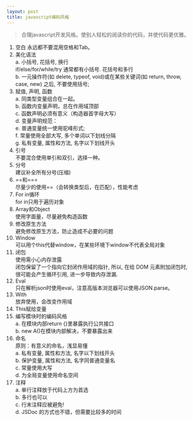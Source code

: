 ```yaml
---
layout: post
title: javascript编码风格
---
```


> 合理javascript开发风格。使别人轻松的阅读你的代码，并使代码更优雅。


1. 空白
永远都不要混用空格和Tab。
2. 美化语法  
a. 小括号, 花括号, 换行  
if/else/for/while/try 通常都有小括号. 花括号和多行  
b. 一元操作符(如 delete, typeof, void)或在某些关键词(如 return, throw, case, new) 之后, 不要使用括号;  
3. 赋值, 声明, 函数  
a. 同类型变量组合在一起。   
b. 函数内变量声明，总在作用域顶部  
c. 函数声明必须有意义（构造器首字母大写）  
d. 变量声明规范：  
e. 普通变量统一使用驼峰形式;  
f. 常量使用全部大写, 多个单词以下划线分隔  
g. 私有变量, 属性和方法, 名字以下划线开头
4. 引号  
不要混合使用单引和双引，选择一种。
5. 分号  
建议补全所有分号(压缩)
6. ==和===  
尽量少的使用==（会转换类型后，在匹配），性能考虑
7. For in循环  
for in只用于遍历对象
8. Array和Object  
使用字面量，尽量避免构造函数
9. 修改原生方法  
避免修改原生方法，防止造成不必要的问题
10. Window  
可以用个this代替window，在某些环境下window不代表全局对象
11. 闭包  
使用需小心内存泄露  
闭包保留了一个指向它封闭作用域的指针, 所以, 在给 DOM 元素附加闭包时, 很可能会产生循环引用, 进一步导致内存泄漏.
12. Eval  
只在解析json时使用eval，注意高版本浏览器可以使用JSON.parse。
13. With  
放弃使用，会改变作用域
14. This赋给变量  
15. 编写模块时的编码风格  
a. 在模块内部return {}里暴露执行公共接口  
b. new A()在模块内部解决，不要暴露出来   
16. 命名  
原则：有意义的命名，浅显易懂  
a. 私有变量, 属性和方法, 名字以下划线开头  
b. 保护变量, 属性和方法, 名字同普通变量名  
c. 常量使用大写  
d. 为全局变量使用命名空间
17. 注释  
a. 单行注释放于代码上方为首选  
b. 多行也可以  
c. 行末注释应被避免!  
d. JSDoc 的方式也不错，但需要比较多的时间  
